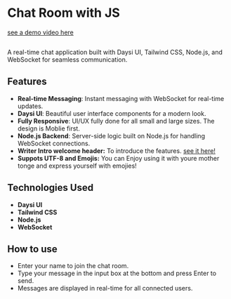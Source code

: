 # Chat Room with JS
[see a demo video here](https://github.com/ParsaBordbar/chatRoom/assets/124056966/b6f0c8ce-fc9e-4631-8ab2-4738d574bc30)

<img href="https://github.com/ParsaBordbar/chatRoom/assets/124056966/a6afd6e0-cdf9-47a0-9447-ee9173565f49" />


A real-time chat application built with Daysi UI, Tailwind CSS, Node.js, and WebSocket for seamless communication.

## Features
- **Real-time Messaging**: Instant messaging with WebSocket for real-time updates.
- **Daysi UI**: Beautiful user interface components for a modern look.
- **Fully Responsive**: UI/UX fully done for all small and large sizes. The design is Moblie first.
- **Node.js Backend**: Server-side logic built on Node.js for handling WebSocket connections.
- **Writer Intro welcome header:** To introduce the features.
[see it here!](https://github.com/ParsaBordbar/chatRoom/assets/124056966/87c06d8c-877d-410e-a898-d1b3ff026ec6)
- **Suppots UTF-8 and Emojis:** You can Enjoy using it with youre mother tonge and express yourself with emojies! 

## Technologies Used
- **Daysi UI**
- **Tailwind CSS**
- **Node.js**
- **WebSocket**


## How to use
- Enter your name to join the chat room.
- Type your message in the input box at the bottom and press Enter to send.
- Messages are displayed in real-time for all connected users.
